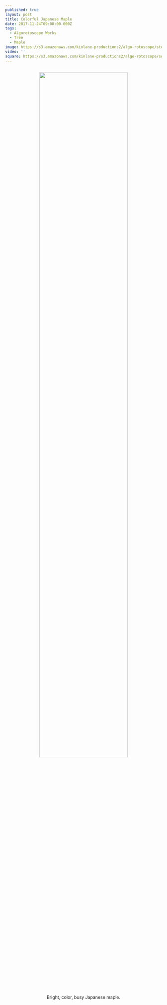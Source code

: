 ```yaml
---
published: true
layout: post
title: Colorful Japanese Maple
date: 2017-11-24T09:00:00.000Z
tags:
  - Algorotoscope Works
  - Tree
  - Maple
image: https://s3.amazonaws.com/kinlane-productions2/algo-rotoscope/stories-new/45_78_800_500_0_max_0_1_-5.jpg
video: ''
square: https://s3.amazonaws.com/kinlane-productions2/algo-rotoscope/square/45_78_800_500_0_max_0_1_-5_square.jpg
---
```

<p align="center"><img src="{{ page.image }}" width="75%" style="padding: 15px;" /></p>
<center>Bright, color, busy Japanese maple.</center>
